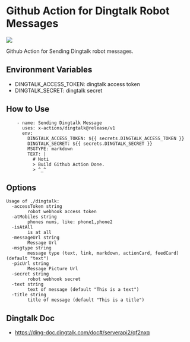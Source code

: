 # Github Action for Dingtalk Robot Messages

![](https://github.com/x-actions/dingtalk/workflows/dingtalk/badge.svg)

Github Action for Sending Dingtalk robot messages.

## Environment Variables

- DINGTALK_ACCESS_TOKEN: dingtalk access token
- DINGTALK_SECRET: dingtalk secret

## How to Use

```
    - name: Sending Dingtalk Message
      uses: x-actions/dingtalk@release/v1
      env:
        DINGTALK_ACCESS_TOKEN: ${{ secrets.DINGTALK_ACCESS_TOKEN }}
        DINGTALK_SECRET: ${{ secrets.DINGTALK_SECRET }}
        MSGTYPE: markdown
        TEXT: |
          # Noti
          > Build Github Action Done.
          > ^_^
```

## Options

```
Usage of ./dingtalk:
  -accessToken string
    	robot webhook access token
  -atMobiles string
    	phones nums, like: phone1,phone2
  -isAtAll
    	is at all
  -messageUrl string
    	Message Url
  -msgtype string
    	message type (text, link, markdown, actionCard, feedCard) (default "text")
  -picUrl string
    	Message Picture Url
  -secret string
    	robot webhook secret
  -text string
    	text of message (default "This is a text")
  -title string
    	title of message (default "This is a title")
```

## Dingtalk Doc

- https://ding-doc.dingtalk.com/doc#/serverapi2/qf2nxq

